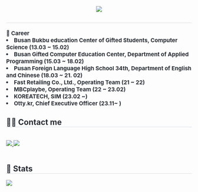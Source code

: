<div align= "center">
    <img src="https://capsule-render.vercel.app/api?type=transparent&color=auto&height=120&text=&animation=&fontColor=000000&fontSize=50" />
    </div>
    <div style="text-align: left;"> 
    <h2 style="border-bottom: 1px solid #d8dee4; color: #282d33;">  </h2>  
    <div style="font-weight: 700; font-size: 15px; text-align: left; color: #282d33;"> 📖 Career</li><li>Busan Bukbu education Center of Gifted Students, Computer Science (13.03 ~ 15.02)</li><li>Busan Gifted Computer Education Center, Department of Applied Programming (15.03 ~ 18.02)</li><li>Pusan Foreign Language High School 34th, Department of English and Chinese (18.03 ~ 21. 02)</li><li>Fast Retailing Co., Ltd., Operating Team (21 ~ 22)</li><li>MBCplaybe, Operating Team (22 ~ 23.02)</li><li>KOREATECH, SIM (23.02 ~)</li><li>Otty.kr, Chief Executive Officer (23.11~ ) </div> 
    </div>
    <div style="text-align: left;">
    <h2 style="border-bottom: 1px solid #d8dee4; color: #282d33;"> 🧑‍💻 Contact me </h2> <br> 
    <div style="text-align: left;"> <a href=https://instagram.com/deokcheoncityboy> <img src="https://img.shields.io/badge/Instagram-E4405F?style=for-the-badge&logo=Instagram&logoColor=white&link=https://instagram.com/deokcheoncityboy"> </a>
         <a href=mailto:gimdongha0061> <img src="https://img.shields.io/badge/Gmail-EA4335?style=for-the-badge&logo=Gmail&logoColor=white&link=mailto:gimdongha0061"> </a>
          </div>  <br> 
    <div style="text-align: left;">  </div> 
    </div>
    <div style="text-align: left;"> 
    <h2 style="border-bottom: 1px solid #d8dee4; color: #282d33;"> 🏅 Stats </h2> <div style="text-align: left;">  <img src="https://github-readme-stats.vercel.app/api/top-langs/?username=rlaehdgk0061&layout=compact&bg_color=180,000000,&title_color=000000&text_color=000000"
           /> </div> 
    </div>
    
